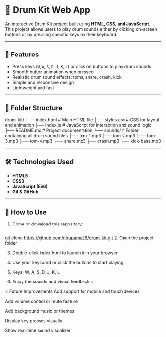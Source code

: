 # 🥁 Drum Kit Web App

An interactive Drum Kit project built using **HTML, CSS, and JavaScript**.  
This project allows users to play drum sounds either by clicking on-screen buttons or by pressing specific keys on their keyboard.

---

## 🎯 Features

- Press keys (`W`, `A`, `S`, `D`, `J`, `K`, `L`) or click on buttons to play drum sounds
- Smooth button animation when pressed
- Realistic drum sound effects: toms, snare, crash, kick
- Simple and responsive design
- Lightweight and fast

---

## 📂 Folder Structure

drum-kit/ 
├── index.html # Main HTML file 
├── styles.css # CSS for layout and animation
├── index.js # JavaScript for interaction and sound logic
├── README.md # Project documentation 
└── sounds/ # Folder containing all drum sound files 
   ├── tom-1.mp3 
   ├── tom-2.mp3
   ├── tom-3.mp3 
   ├── tom-4.mp3 
   ├── snare.mp3 
   ├── crash.mp3 
   └── kick-bass.mp3


---

## 🛠️ Technologies Used

- **HTML5**
- **CSS3**
- **JavaScript (ES6)**
- **Git & GitHub**

---

## 🧪 How to Use

1. Clone or download this repository:
   ```bash
 git clone https://github.com/nirupama26/drum-kit.git
2. Open the project folder

3. Double-click index.html to launch it in your browser

4. Use your keyboard or click the buttons to start playing:

5. Keys: W, A, S, D, J, K, L

6. Enjoy the sounds and visual feedback 🎶



💡 Future Improvements
Add support for mobile and touch devices

Add volume control or mute feature

Add background music or themes

Display key presses visually

Show real-time sound visualizer
